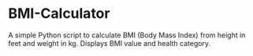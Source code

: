 # BMI-Calculator
A simple Python script to calculate BMI (Body Mass Index) from height in feet and weight in kg. Displays BMI value and health category.
